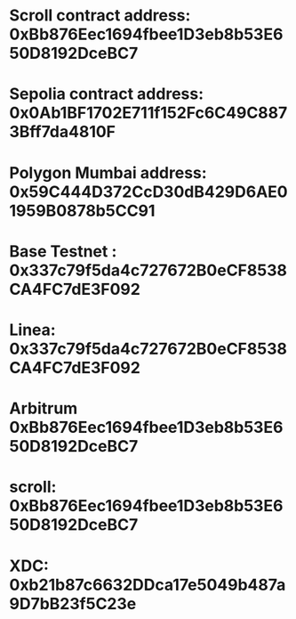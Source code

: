 
# Scroll contract address: 0xBb876Eec1694fbee1D3eb8b53E650D8192DceBC7

# Sepolia contract address: 0x0Ab1BF1702E711f152Fc6C49C8873Bff7da4810F

# Polygon Mumbai address: 0x59C444D372CcD30dB429D6AE01959B0878b5CC91

# Base Testnet : 0x337c79f5da4c727672B0eCF8538CA4FC7dE3F092

# Linea: 0x337c79f5da4c727672B0eCF8538CA4FC7dE3F092

# Arbitrum 0xBb876Eec1694fbee1D3eb8b53E650D8192DceBC7


# scroll: 0xBb876Eec1694fbee1D3eb8b53E650D8192DceBC7
# XDC: 0xb21b87c6632DDca17e5049b487a9D7bB23f5C23e
